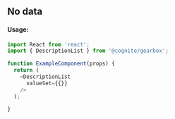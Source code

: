 ## No data 

<!-- STORY -->

#### Usage:

```typescript jsx
import React from 'react';
import { DescriptionList } from '@cognite/gearbox';

function ExampleComponent(props) {
  return (
    <DescriptionList
      valueSet={{}}
    />
  );
  
}
```
